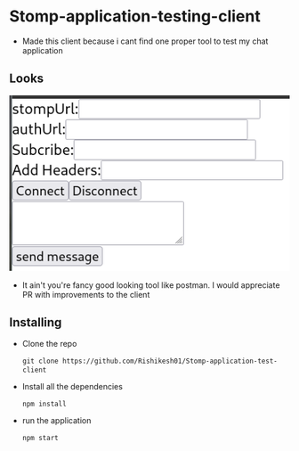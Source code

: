 # Stomp-application-testing-client

- Made this client because i cant find one proper tool to test my chat application

## Looks
  ![alt pic of client](https://github.com/Rishikesh01/Stomp-application-test-client/blob/3e0daa78aff60ae0b7867a197db4de60b7609bee/2022-04-01_22-53.png)
- It ain't you're fancy good looking tool like postman. I would appreciate PR with improvements to the client

## Installing
- Clone the repo
    ```
    git clone https://github.com/Rishikesh01/Stomp-application-test-client
    ```
- Install all the dependencies 
    ```
    npm install
    ```
- run the application
    ```
    npm start
    ```

